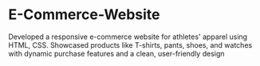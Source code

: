 # E-Commerce-Website
Developed a responsive e-commerce website for athletes'  apparel using HTML, CSS. Showcased  products like T-shirts, pants, shoes, and watches with dynamic  purchase features and a clean, user-friendly design
